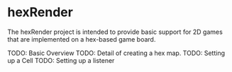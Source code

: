 hexRender
==========
The hexRender project is intended to provide basic support for 2D games that are implemented on a hex-based game board.

TODO: Basic Overview
TODO: Detail of creating a hex map.
TODO: Setting up a Cell
TODO: Setting up a listener

